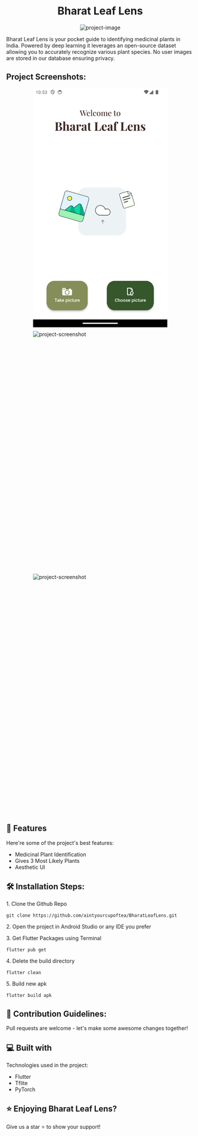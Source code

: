 <h1 align="center" id="title">Bharat Leaf Lens</h1>

<p align="center"><img src="https://socialify.git.ci/aintyourcupoftea/BharatLeafLens/image?font=Source%20Code%20Pro&amp;forks=1&amp;issues=1&amp;name=1&amp;pulls=1&amp;stargazers=1&amp;theme=Dark" alt="project-image"></p>

<p id="description">Bharat Leaf Lens is your pocket guide to identifying medicinal plants in India. Powered by deep learning it leverages an open-source dataset allowing you to accurately recognize various plant species. No user images are stored in our database ensuring privacy.</p>

<h2>Project Screenshots:</h2>

<div style="display: flex; justify-content: center; gap: 10px; flex-wrap: wrap;">
    <img src="https://raw.githubusercontent.com/aintyourcupoftea/BharatLeafLens/master/Screenshot_20240415_225431.png" alt="project-screenshot" width="360" height="640/">
    <img src="https://raw.githubusercontent.com/aintyourcupoftea/BharatLeafLensWebsite/master/2.png?token=GHSAT0AAAAAACODBPMZTWPW4K3V23YJE2HKZRBLXSQ" alt="project-screenshot" width="360" height="640/">
    <img src="https://aintyourcupoftea.github.io/BharatLeafLensWebsite/3.png" alt="project-screenshot" width="360" height="640/">
</div>

  
  
<h2>🧐 Features</h2>

Here're some of the project's best features:

*   Medicinal Plant Identification
*   Gives 3 Most Likely Plants
*   Aesthetic UI

<h2>🛠️ Installation Steps:</h2>

<p>1. Clone the Github Repo</p>

```
git clone https://github.com/aintyourcupoftea/BharatLeafLens.git
```

<p>2. Open the project in Android Studio or any IDE you prefer</p>

<p>3. Get Flutter Packages using Terminal</p>

```
flutter pub get
```

<p>4. Delete the build directory</p>

```
flutter clean
```

<p>5. Build new apk</p>

```
flutter build apk
```

<h2>🍰 Contribution Guidelines:</h2>

Pull requests are welcome - let's make some awesome changes together!

  
  
<h2>💻 Built with</h2>

Technologies used in the project:

*   Flutter
*   Tflite
*   PyTorch

<h2>⭐️ Enjoying Bharat Leaf Lens?</h2>

<p>Give us a star ⭐️ to show your support!</p>
